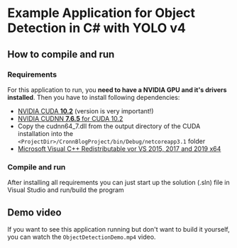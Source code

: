 ﻿# Example Application for Object Detection in C# with YOLO v4

## How to compile and run
### Requirements
For this application to run, you **need to have a NVIDIA GPU and it's drivers installed**. Then you have to install following dependencies: </br>
- [NVIDIA CUDA **10.2**](https://developer.nvidia.com/cuda-10.2-download-archive) (version is very important!)
- [NVIDIA CUDNN **7.6.5** for CUDA 10.2](https://developer.nvidia.com/rdp/cudnn-archive)
- Copy the cudnn64_7.dll from the output directory of the CUDA installation into the `<ProjectDir>/CronnBlogProject/bin/Debug/netcoreapp3.1` folder
- [Microsoft Visual C++ Redistributable vor VS 2015, 2017 and 2019 x64](https://github.com/AlturosDestinations/Alturos.Yolo/files/4744207/vcredist_x64.zip)
### Compile and run
After installing all requirements you can just start up the solution (.sln) file in Visual Studio and run/build the program
## Demo video
If you want to see this application running but don't want to build it yourself, you can watch the `ObjectDetectionDemo.mp4` video.
